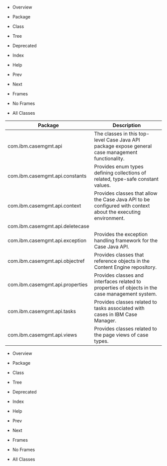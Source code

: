 - Overview
- Package
- Class
- Tree
- Deprecated
- Index
- Help

- Prev
- Next

- Frames
- No Frames

- All Classes

| Package                         | Description                                                                                                   |
|---------------------------------|---------------------------------------------------------------------------------------------------------------|
| com.ibm.casemgmt.api            | The classes in this top-level Case Java API package expose general case management  functionality.            |
| com.ibm.casemgmt.api.constants  | Provides enum types defining collections of related, type-safe constant values.                               |
| com.ibm.casemgmt.api.context    | Provides classes that allow the Case Java API to be configured  with context about the executing environment. |
| com.ibm.casemgmt.api.deletecase |                                                                                                               |
| com.ibm.casemgmt.api.exception  | Provides the exception handling framework for the Case Java API.                                              |
| com.ibm.casemgmt.api.objectref  | Provides classes that reference objects in the Content Engine repository.                                     |
| com.ibm.casemgmt.api.properties | Provides classes and interfaces related to properties of objects in the  case management system.              |
| com.ibm.casemgmt.api.tasks      | Provides classes related to tasks associated with cases in IBM Case Manager.                                  |
| com.ibm.casemgmt.api.views      | Provides classes related to the page views of case types.                                                     |

- Overview
- Package
- Class
- Tree
- Deprecated
- Index
- Help

- Prev
- Next

- Frames
- No Frames

- All Classes